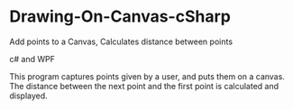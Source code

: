 # Drawing-On-Canvas-cSharp
Add points to a Canvas, Calculates distance between points


c# and WPF

This program captures points given by a user, and puts them on a canvas. 
The distance between the next point and the first point is calculated and displayed.
